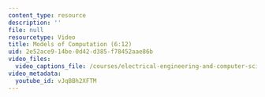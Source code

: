 ```yaml
---
content_type: resource
description: ''
file: null
resourcetype: Video
title: Models of Computation (6:12)
uid: 2e52ace9-14be-0d42-d385-f78452aae86b
video_files:
  video_captions_file: /courses/electrical-engineering-and-computer-science/6-004-computation-structures-spring-2017/c10/c10s2/c10s2v5/models-of-computation-6-12-/vJqBBh2XFTM.vtt
video_metadata:
  youtube_id: vJqBBh2XFTM
---
```


